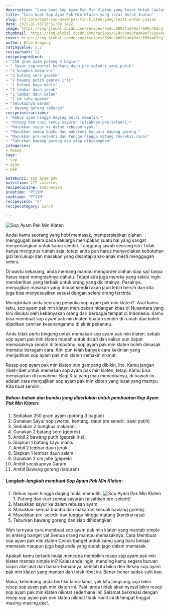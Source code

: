 ```yaml
---
description: "Cara buat Sop Ayam Pak Min Klaten yang lezat Untuk Jualan"
title: "Cara buat Sop Ayam Pak Min Klaten yang lezat Untuk Jualan"
slug: 772-cara-buat-sop-ayam-pak-min-klaten-yang-lezat-untuk-jualan
date: 2021-01-16T18:51:09.142Z
image: https://img-global.cpcdn.com/recipes/65dcc0093fad49af/680x482cq70/sop-ayam-pak-min-klaten-foto-resep-utama.jpg
thumbnail: https://img-global.cpcdn.com/recipes/65dcc0093fad49af/680x482cq70/sop-ayam-pak-min-klaten-foto-resep-utama.jpg
cover: https://img-global.cpcdn.com/recipes/65dcc0093fad49af/680x482cq70/sop-ayam-pak-min-klaten-foto-resep-utama.jpg
author: Etta Gregory
ratingvalue: 3.2
reviewcount: 11
recipeingredient:
- "250 gram ayam potong 3 bagian"
- " Sayur sop wortel kentang daun pre seledri sawi putih"
- "2 bungkus makaroni"
- "2 batang sere geprek"
- "2 bawang putih geprek iris"
- "1 batang kayu manis"
- "2 lembar daun jeruk"
- "1 lembar daun salam"
- "2 cm jahe geprek"
- "secukupnya Garam"
- " Bawang goreng taburan"
recipeinstructions:
- "Rebus ayam hingga daging mulai memutih."
- "Potong dan cuci semua sayuran (pisahkan pre-seledri)"
- "Masukkan sayur ke dalam rebusan ayam."
- "Masukkan semua bumbu dan makaroni kecuali bawang goreng."
- "Masukkan pre-seledri dan tunggu hingga matang (koreksi rasa)"
- "Taburkan bawang goreng dan siap dihidangkan"
categories:
- Resep
tags:
- sop
- ayam
- pak

katakunci: sop ayam pak 
nutrition: 277 calories
recipecuisine: Indonesian
preptime: "PT15M"
cooktime: "PT31M"
recipeyield: "2"
recipecategory: Lunch

---
```



![Sop Ayam Pak Min Klaten](https://img-global.cpcdn.com/recipes/65dcc0093fad49af/680x482cq70/sop-ayam-pak-min-klaten-foto-resep-utama.jpg)

Andai kamu seorang yang hobi memasak, mempersiapkan olahan menggugah selera pada keluarga merupakan suatu hal yang sangat menyenangkan untuk kamu sendiri. Tanggung jawab seorang istri Tidak hanya mengurus rumah saja, tetapi anda pun harus menyediakan kebutuhan gizi tercukupi dan masakan yang disantap anak-anak mesti menggugah selera.

Di waktu  sekarang, anda memang mampu mengorder olahan siap saji tanpa harus repot mengolahnya dahulu. Tetapi ada juga mereka yang selalu ingin memberikan yang terbaik untuk orang yang dicintainya. Pasalnya, menyajikan masakan yang dibuat sendiri akan jauh lebih bersih dan kita juga bisa menyesuaikan sesuai dengan selera orang tercinta. 



Mungkinkah anda seorang penyuka sop ayam pak min klaten?. Asal kamu tahu, sop ayam pak min klaten merupakan hidangan khas di Nusantara yang kini disukai oleh kebanyakan orang dari berbagai tempat di Indonesia. Kamu bisa membuat sop ayam pak min klaten buatan sendiri di rumah dan boleh dijadikan camilan kesenanganmu di akhir pekanmu.

Anda tidak perlu bingung untuk memakan sop ayam pak min klaten, sebab sop ayam pak min klaten mudah untuk dicari dan kalian pun dapat memasaknya sendiri di tempatmu. sop ayam pak min klaten boleh dimasak memalui beragam cara. Kini pun telah banyak cara kekinian yang menjadikan sop ayam pak min klaten semakin nikmat.

Resep sop ayam pak min klaten pun gampang dibikin, lho. Kamu jangan ribet-ribet untuk memesan sop ayam pak min klaten, tetapi Kamu bisa menyiapkan di rumahmu. Bagi Kita yang mau mencobanya, di bawah ini adalah cara menyajikan sop ayam pak min klaten yang lezat yang mampu Kita buat sendiri.

<!--inarticleads1-->

##### Bahan-bahan dan bumbu yang diperlukan untuk pembuatan Sop Ayam Pak Min Klaten:

1. Sediakan 250 gram ayam (potong 3 bagian)
1. Gunakan  Sayur sop (wortel, kentang, daun pre seledri, sawi putih)
1. Sediakan 2 bungkus makaroni
1. Gunakan 2 batang sere (geprek)
1. Ambil 2 bawang putih (geprek iris)
1. Siapkan 1 batang kayu manis
1. Ambil 2 lembar daun jeruk
1. Siapkan 1 lembar daun salam
1. Gunakan 2 cm jahe (geprek)
1. Ambil secukupnya Garam
1. Ambil  Bawang goreng (taburan)




<!--inarticleads2-->

##### Langkah-langkah membuat Sop Ayam Pak Min Klaten:

1. Rebus ayam hingga daging mulai memutih.
<img src="https://img-global.cpcdn.com/steps/84941573d89dcbaf/160x128cq70/sop-ayam-pak-min-klaten-langkah-memasak-1-foto.jpg" alt="Sop Ayam Pak Min Klaten">1. Potong dan cuci semua sayuran (pisahkan pre-seledri)
1. Masukkan sayur ke dalam rebusan ayam.
1. Masukkan semua bumbu dan makaroni kecuali bawang goreng.
1. Masukkan pre-seledri dan tunggu hingga matang (koreksi rasa)
1. Taburkan bawang goreng dan siap dihidangkan




Wah ternyata cara membuat sop ayam pak min klaten yang mantab simple ini enteng banget ya! Semua orang mampu memasaknya. Cara Membuat sop ayam pak min klaten Cocok banget untuk kamu yang baru belajar memasak maupun juga bagi anda yang sudah jago dalam memasak.

Apakah kamu tertarik mulai mencoba membikin resep sop ayam pak min klaten mantab simple ini? Kalau anda ingin, mending kamu segera buruan siapin alat-alat dan bahan-bahannya, setelah itu bikin deh Resep sop ayam pak min klaten yang mantab dan tidak ribet ini. Benar-benar taidak sulit kan. 

Maka, ketimbang anda berfikir lama-lama, yuk kita langsung saja bikin resep sop ayam pak min klaten ini. Pasti anda tiidak akan nyesel bikin resep sop ayam pak min klaten nikmat sederhana ini! Selamat berkreasi dengan resep sop ayam pak min klaten nikmat tidak rumit ini di tempat tinggal masing-masing,oke!.

